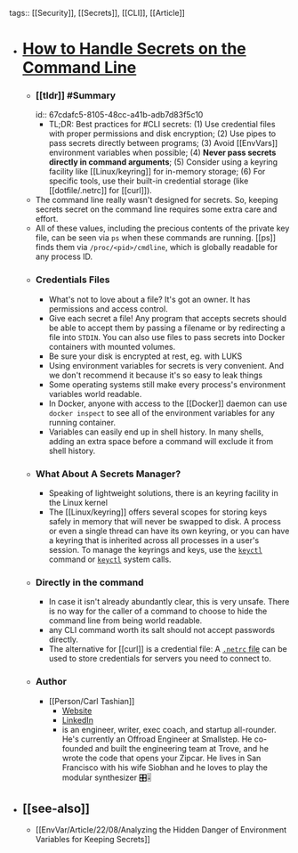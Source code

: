 tags:: [[Security]], [[Secrets]], [[CLI]], [[Article]]

- # [How to Handle Secrets on the Command Line](https://smallstep.com/blog/command-line-secrets/)
	- ### [[tldr]] #Summary
	  id:: 67cdafc5-8105-48cc-a41b-adb7d83f5c10
		- TL;DR: Best practices for #CLI secrets: (1) Use credential files with proper permissions and disk encryption; (2) Use pipes to pass secrets directly between programs; (3) Avoid [[EnvVars]] environment variables when possible; (4) **Never pass secrets directly in command arguments**; (5) Consider using a keyring facility like [[Linux/keyring]] for in-memory storage; (6) For specific tools, use their built-in credential storage (like [[dotfile/.netrc]] for [[curl]]).
	- The command line really wasn't designed for secrets. So, keeping secrets secret on the command line requires some extra care and effort.
	- All of these values, including the precious contents of the private key file, can be seen via `ps` when these commands are running. [[ps]] finds them via `/proc/<pid>/cmdline`, which is globally readable for any process ID.
	- ### Credentials Files
		- What's not to love about a file? It's got an owner. It has permissions and access control.
		- Give each secret a file! Any program that accepts secrets should be able to accept them by passing a filename or by redirecting a file into `STDIN`. You can also use files to pass secrets into Docker containers with mounted volumes.
		- Be sure your disk is encrypted at rest, eg. with LUKS
		- Using environment variables for secrets is very convenient. And we don't recommend it because it's so easy to leak things
		- Some operating systems still make every process's environment variables world readable.
		- In Docker, anyone with access to the [[Docker]] daemon can use `docker inspect` to see all of the environment variables for any running container.
		- Variables can easily end up in shell history. In many shells, adding an extra space before a command will exclude it from shell history.
	- ### What About A Secrets Manager?
		- Speaking of lightweight solutions, there is an keyring facility in the Linux kernel
		- The [[Linux/keyring]] offers several scopes for storing keys safely in memory that will never be swapped to disk. A process or even a single thread can have its own keyring, or you can have a keyring that is inherited across all processes in a user's session. To manage the keyrings and keys, use the [`keyctl`](https://man7.org/linux/man-pages/man1/keyctl.1.html) command or [`keyctl`](https://man7.org/linux/man-pages/man2/keyctl.2.html) system calls.
	- ### Directly in the command
		- In case it isn't already abundantly clear, this is very unsafe. There is no way for the caller of a command to choose to hide the command line from being world readable.
		- any CLI command worth its salt should not accept passwords directly.
		- The alternative for [[curl]] is a credential file: A [`.netrc` file](https://everything.curl.dev/usingcurl/netrc) can be used to store credentials for servers you need to connect to.
	- ### Author
		- [[Person/Carl Tashian]]
			- [Website](https://tashian.com)
			- [LinkedIn](https://www.linkedin.com/in/tashian/)
			- is an engineer, writer, exec coach, and startup all-rounder. He's currently an Offroad Engineer at Smallstep. He co-founded and built the engineering team at Trove, and he wrote the code that opens your Zipcar. He lives in San Francisco with his wife Siobhan and he loves to play the modular synthesizer 🎛️🎚️
- ## [[see-also]]
	- [[EnvVar/Article/22/08/Analyzing the Hidden Danger of Environment Variables for Keeping Secrets]]
